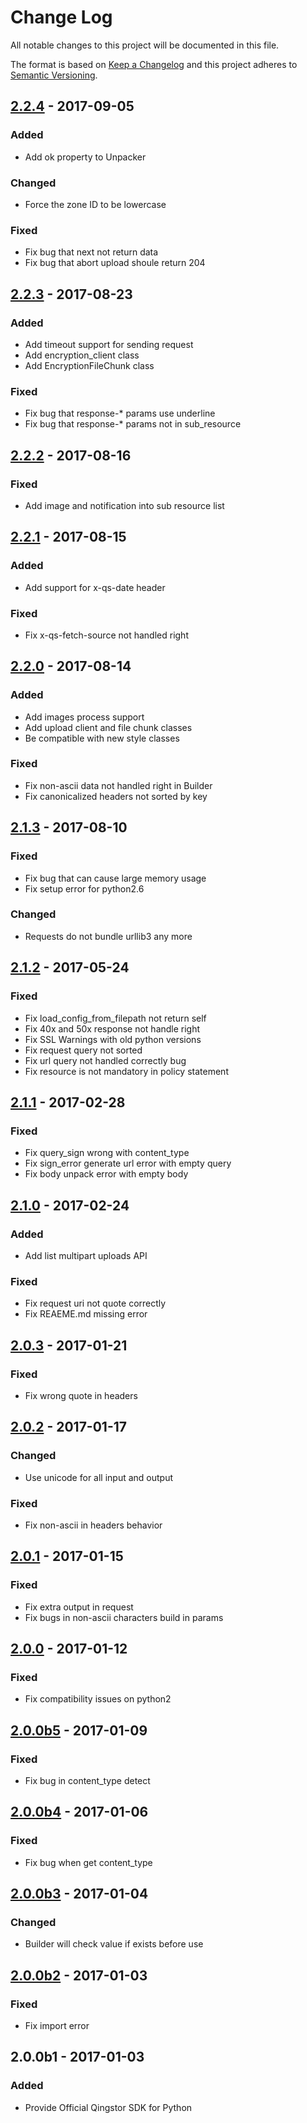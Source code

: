 # Change Log

All notable changes to this project will be documented in this file.

The format is based on [Keep a Changelog](http://keepachangelog.com/) and this project adheres to [Semantic Versioning](http://semver.org/).

## [2.2.4] - 2017-09-05

### Added

- Add ok property to Unpacker

### Changed

- Force the zone ID to be lowercase

### Fixed

- Fix bug that next not return data
- Fix bug that abort upload shoule return 204

## [2.2.3] - 2017-08-23

### Added

- Add timeout support for sending request
- Add encryption_client class
- Add EncryptionFileChunk class

### Fixed

- Fix bug that response-* params use underline
- Fix bug that response-* params not in sub_resource

## [2.2.2] - 2017-08-16

### Fixed

- Add image and notification into sub resource list

## [2.2.1] - 2017-08-15

### Added

- Add support for x-qs-date header

### Fixed

- Fix x-qs-fetch-source not handled right

## [2.2.0] - 2017-08-14

### Added

- Add images process support
- Add upload client and file chunk classes
- Be compatible with new style classes

### Fixed

- Fix non-ascii data not handled right in Builder
- Fix canonicalized headers not sorted by key

## [2.1.3] - 2017-08-10

### Fixed

- Fix bug that can cause large memory usage
- Fix setup error for python2.6

### Changed

- Requests do not bundle urllib3 any more

## [2.1.2] - 2017-05-24

### Fixed

- Fix load_config_from_filepath not return self
- Fix 40x and 50x response not handle right
- Fix SSL Warnings with old python versions
- Fix request query not sorted
- Fix url query not handled correctly bug
- Fix resource is not mandatory in policy statement

## [2.1.1] - 2017-02-28

### Fixed

- Fix query_sign wrong with content_type
- Fix sign_error generate url error with empty query
- Fix body unpack error with empty body

## [2.1.0] - 2017-02-24

### Added

- Add list multipart uploads API

### Fixed

- Fix request uri not quote correctly
- Fix REAEME.md missing error

## [2.0.3] - 2017-01-21

### Fixed

- Fix wrong quote in headers

## [2.0.2] - 2017-01-17

### Changed

- Use unicode for all input and output

### Fixed

- Fix non-ascii in headers behavior

## [2.0.1] - 2017-01-15

### Fixed

- Fix extra output in request
- Fix bugs in non-ascii characters build in params

## [2.0.0] - 2017-01-12

### Fixed

- Fix compatibility issues on python2

## [2.0.0b5] - 2017-01-09

### Fixed

- Fix bug in content_type detect

## [2.0.0b4] - 2017-01-06

### Fixed

- Fix bug when get content_type

## [2.0.0b3] - 2017-01-04

### Changed

- Builder will check value if exists before use

## [2.0.0b2] - 2017-01-03

### Fixed

- Fix import error

## 2.0.0b1 - 2017-01-03

### Added

- Provide Official Qingstor SDK for Python

[2.2.4]: https://github.com/yunify/qingstor-sdk-python/compare/2.2.3...2.2.4
[2.2.3]: https://github.com/yunify/qingstor-sdk-python/compare/2.2.2...2.2.3
[2.2.2]: https://github.com/yunify/qingstor-sdk-python/compare/2.2.1...2.2.2
[2.2.1]: https://github.com/yunify/qingstor-sdk-python/compare/2.2.0...2.2.1
[2.2.0]: https://github.com/yunify/qingstor-sdk-python/compare/2.1.3...2.2.0
[2.1.3]: https://github.com/yunify/qingstor-sdk-python/compare/2.1.2...2.1.3
[2.1.2]: https://github.com/yunify/qingstor-sdk-python/compare/2.1.1...2.1.2
[2.1.1]: https://github.com/yunify/qingstor-sdk-python/compare/2.1.0...2.1.1
[2.1.0]: https://github.com/yunify/qingstor-sdk-python/compare/2.0.3...2.1.0
[2.0.3]: https://github.com/yunify/qingstor-sdk-python/compare/2.0.2...2.0.3
[2.0.2]: https://github.com/yunify/qingstor-sdk-python/compare/2.0.1...2.0.2
[2.0.1]: https://github.com/yunify/qingstor-sdk-python/compare/2.0.0...2.0.1
[2.0.0]: https://github.com/yunify/qingstor-sdk-python/compare/2.0.0b5...2.0.0
[2.0.0b5]: https://github.com/yunify/qingstor-sdk-python/compare/2.0.0b4...2.0.0b5
[2.0.0b4]: https://github.com/yunify/qingstor-sdk-python/compare/2.0.0b3...2.0.0b4
[2.0.0b3]: https://github.com/yunify/qingstor-sdk-python/compare/2.0.0b2...2.0.0b3
[2.0.0b2]: https://github.com/yunify/qingstor-sdk-python/compare/2.0.0b1...2.0.0b2
